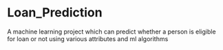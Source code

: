 # Loan_Prediction
A machine learning project which can predict whether a person is eligible for loan or not using various attributes and ml algorithms
